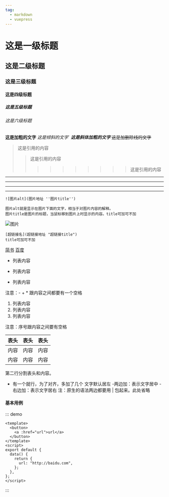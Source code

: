 ```yaml
---
tag:
  - markdown
  - vuepress
---
```


# 这是一级标题

## 这是二级标题

### 这是三级标题

#### 这是四级标题

##### 这是五级标题

###### 这是六级标题

**这是加粗的文字**
_这是倾斜的文字_`
**_这是斜体加粗的文字_**
~~这是加删除线的文字~~

> 这是引用的内容
>
> > 这是引用的内容
> >
> > > > > > > > > > 这是引用的内容

---

---

---

---

```
![图片alt](图片地址 ''图片title'')

图片alt就是显示在图片下面的文字，相当于对图片内容的解释。
图片title是图片的标题，当鼠标移到图片上时显示的内容。title可加可不加
```

![图片](https://www.baidu.com/img/flexible/logo/pc/result@2.png)

```
[超链接名](超链接地址 "超链接title")
title可加可不加
```

[简书](http://jianshu.com)
[百度](http://baidu.com)

- 列表内容

* 列表内容

- 列表内容

注意：- + \* 跟内容之间都要有一个空格

1. 列表内容
2. 列表内容
3. 列表内容

注意：序号跟内容之间要有空格

| 表头 | 表头 | 表头 |
| ---- | :--: | ---: |
| 内容 | 内容 | 内容 |
| 内容 | 内容 | 内容 |

第二行分割表头和内容。

- 有一个就行，为了对齐，多加了几个
  文字默认居左 -两边加：表示文字居中 -右边加：表示文字居右
  注：原生的语法两边都要用 | 包起来。此处省略

#### 基本用例

::: demo

```vue
<template>
  <button>
    <a :href="url">url</a>
  </button>
</template>
<script>
export default {
  data() {
    return {
      url: "http://baidu.com",
    };
  },
};
</script>
```

:::
